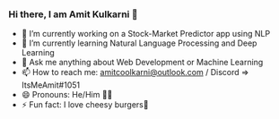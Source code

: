 ### Hi there, I am Amit Kulkarni 👋

- 🔭 I’m currently working on a Stock-Market Predictor app using NLP
- 🌱 I’m currently learning Natural Language Processing and Deep Learning
- 💬 Ask me anything about Web Development or Machine Learning
- 📫 How to reach me: amitcoolkarni@outlook.com / Discord => ItsMeAmit#1051
- 😄 Pronouns: He/Him 🙋‍♂️
- ⚡ Fun fact: I love cheesy burgers🍔

